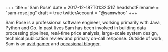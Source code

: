 +++ 
title = 'Sam Rose'
date = 2017-12-187T01:32:51Z
headshotFilename = "sam-rose.jpg"
draft = true
twitterAccount = "@samwhoo"
+++

Sam Rose is a professional software engineer, working primarily with Java, Python and Go. In past lives Sam has been involved in building data processing pipelines, real-time price analysis, large-scale system design, technical publication review and primary on-call response. Outside of work, Sam is an [avid gamer](https://twitch.tv/samwhoo) and [occasional blogger](http://samwho.co.uk).
